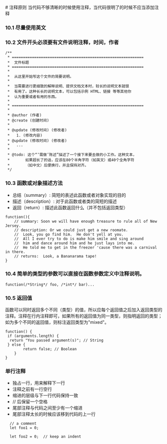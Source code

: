 # 注释原则
当代码不够清晰的时候使用注释，当代码很明了的时候不应当添加注释


### 10.1 尽量使用英文

### 10.2 文件开头必须要有文件说明注释，时间，作者
```
/**
 * ===========================================================
 *  文件标题
 * ===========================================================
 *
 *  从这里开始写这个文件的简要说明。
 *
 *  当需要进行更细致的解释说明、提供文档文本时，较长的说明文本就很
 *  有用了。这种长长的说明文本，可以包括示例 HTML、链接 等等其他你
 *  认为重要或者有用的东西。
 * 
 * ===========================================================
 *
 * @author (作者)
 * @create (创建时间)
 * 
 * @update (修改时间) (修改者)
 *   1. (修改内容)
 * @update (修改时间) (修改者)
 *   ...
 *
 * @todo: 这个“‘需做’陈述”描述了一个接下来要去做的小工作。这种文本，
 *       如果超长了的话，应该在80个半角字符（如英文）或40个全角字符
 *       （如中文）后便换行，并且保持对齐。
 */
```

### 10.3 函数或对象描述方法
* 总结（summary）: 简短的表述此函数或者对象实现的目的
* 描述（description）: 对于此函数或者类的简短的描述
* 返回（return）: 描述此函数返回什么（并不包括返回类型）

```
function(){
    // summary: Soon we will have enough treasure to rule all of New Jersey.
    // description: Or we could just get a new roomate.
    //  Look, you go find him.  He don't yell at you.
    //  All I ever try to do is make him smile and sing around
    //  him and dance around him and he just lays into me.
    //  He told me to get in the freezer 'cause there was a carnival in there.
    // returns:  Look, a Bananarama tape!
}
```

### 10.4 简单的类型的参数可以直接在函数参数定义中注释说明。 
```
function(/*String*/ foo, /*int*/ bar)...
```  

### 10.5 返回值
函数可以同时返回多个不同（类型）的值，所以应每个返回值之后加入返回类型的注释。注释在行内注释即可，如果所有的返回值为同一类型，则指明返回的类型；如为多个不同的返回值，则标注返回类型为"mixed"。
```
function() {
 if (arguments.length) {
  return "You passed argument(s)"; // String
 } else {
        return false; // Boolean
    }
}
```

### 单行注释

* 独占一行，用来解释下一行
* 注释之前有一行空行
* 缩进的层级与下一行代码保持一致
* // 后保留一个空格
* 尾部注释与代码之间至少有一个缩进
* 尾部注释太长的时候应该移到代码的上一行

```
  // a comment
  let foo1 = 0;

  let foo2 = 0;  // keep an indent
```  


